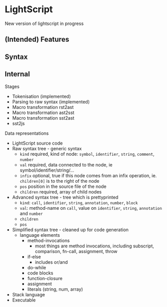 # LightScript

New version of lightscript in progress

## (Intended) Features

## Syntax

## Internal

Stages
- Tokenisation (implemented)
- Parsing to raw syntax (implemented)
- Macro transformation rst2ast
- Macro transformation ast2sst
- Macro transformation sst2ast
- sst2js

Data representations
- LightScript source code
- Raw syntax tree - generic syntax 
    - `kind` required, kind of node: `symbol`, `identifier`, `string`, `comment`, `number`
    - `val` required, data connected to the node, ie symbol/identifier/string/...
    - `infix` optional, true if this node comes from an infix operation, ie. `children[0]` is to the right of the node
    - `pos` position in the source file of the node
    - `children` required, array of child nodes
- Advanced syntax tree - tree which is prettyprinted
    - `kind`: `call`, `identifier`, `string`, `annotation`, `number`, `block`
    - `val`: method-name on `call`, value on `identifier`, `string`, `annotation` and `number`
    - `children`
    - `pos`
- Simplified syntax tree - cleaned up for code generation
    - language elements
        - method-invocations
            - most things are method invocations, including subscript, comparison, fn-call, assignment, throw
        - if-else
            - includes or/and
        - do-while
        - code blocks
        - function-closure
        - assignment
        - literals (string, num, array)
- Stack language
- Executable
